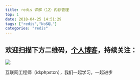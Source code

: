 ```yaml
---
title: redis 详解（12）内存管理
top: 1
date: 2018-04-25 14:51:29
tags: ["redis","NoSQL"]
categories: "redis"
---
```


## 欢迎扫描下方二维码，[个人博客](https://www.phpst.cn)，持续关注：

![](https://ww1.sinaimg.cn/large/a616b9a4gy1g4xzv954a4j20760763yo.jpg)

互联网工程师（id:phpstcn），我们一起学习，一起进步
